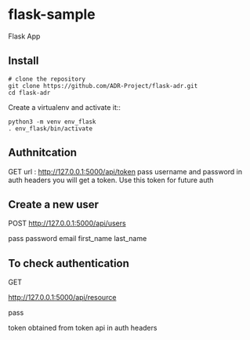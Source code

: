 # flask-sample
Flask App


Install
-------

    # clone the repository
    git clone https://github.com/ADR-Project/flask-adr.git
    cd flask-adr

Create a virtualenv and activate it::

    python3 -m venv env_flask
    . env_flask/bin/activate



Authnitcation
---------------

GET
url : http://127.0.0.1:5000/api/token
pass username and password in auth headers
you will get a token. Use this token for future auth


Create a new user
--------------------

POST
http://127.0.0.1:5000/api/users

pass
        password
        email
        first_name
        last_name


To check authentication
---------------------------

GET

http://127.0.0.1:5000/api/resource

pass

token obtained from token api in auth headers